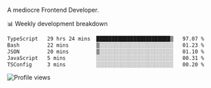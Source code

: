 A mediocre Frontend Developer.

📊 Weekly development breakdown
<!--START_SECTION:waka-->

```txt
TypeScript   29 hrs 24 mins  ████████████████████████▒   97.07 %
Bash         22 mins         ▒░░░░░░░░░░░░░░░░░░░░░░░░   01.23 %
JSON         20 mins         ▒░░░░░░░░░░░░░░░░░░░░░░░░   01.10 %
JavaScript   5 mins          ░░░░░░░░░░░░░░░░░░░░░░░░░   00.31 %
TSConfig     3 mins          ░░░░░░░░░░░░░░░░░░░░░░░░░   00.20 %
```

<!--END_SECTION:waka-->

<img src="https://gpvc.arturio.dev/iqbalfasri" alt="Profile views"/>
